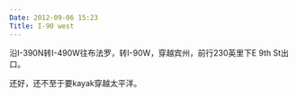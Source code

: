 ```yaml
---
Date: 2012-09-06 15:23
Title: I-90 west
---
```


沿I-390N转I-490W往布法罗，转I-90W，穿越宾州，前行230英里下E 9th St出口。

还好，还不至于要kayak穿越太平洋。